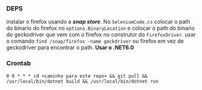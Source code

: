 ### DEPS
instalar o firefox usando a ***snap store***. No `SeleniumCode.cs` colocar o path do binario do firefox no `options.BinaryLocation` e colocar o path do binario do geckodriver que vem com o firefox no construtor do `FirefoxDriver`. usar o comando `find /snap/firefox -name geckdriver` ou firefox em vez de geckodriver para encontrar o path. **Usar o .NET6.0**

### Crontab
```0 0 * * * cd <caminho para este repo> && git pull && /usr/local/bin/dotnet build && /usr/local/bin/dotnet run```
